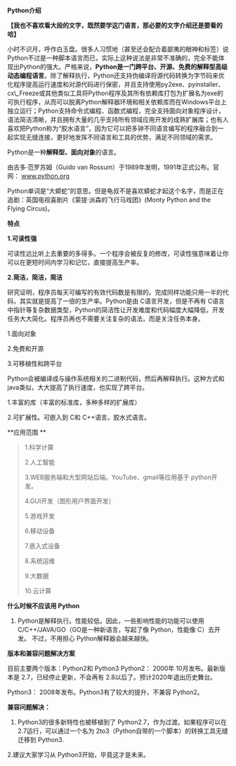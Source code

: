**Python介绍**

**【我也不喜欢看大段的文字，既然要学这门语言，那必要的文字介绍还是要看的哈】**

小时不识月，呼作白玉盘。很多人习惯地（甚至还会配合着鄙夷的眼神和标签）说Python不过是一种脚本语言而已，实际上这种说法是非常不准确的，完全不能体现出Python的强大。严格来说，**Python是一门跨平台、开源、免费的解释型高级动态编程语言**。除了解释执行，Python还支持伪编译将源代码转换为字节码来优化程序提高运行速度和对源代码进行保密，并且支持使用py2exe、pyinstaller、cx\\_Freeze或其他类似工具将Python程序及其所有依赖库打包为扩展名为exe的可执行程序，从而可以脱离Python解释器环境和相关依赖库而在Windows平台上独立运行；Python支持命令式编程、函数式编程，完全支持面向对象程序设计，语法简洁清晰，并且拥有大量的几乎支持所有领域应用开发的成熟扩展库；也有人喜欢把Python称为“胶水语言”，因为它可以把多钟不同语言编写的程序融合到一起实现无缝连接，更好地发挥不同语言和工具的优势，满足不同领域的需求。

Python是一种**解释型、面向对象**的语言。

由吉多·范罗苏姆（Guido van Rossum）于1989年发明，1991年正式公布。官网： www.python.org

Python单词是“大蟒蛇”的意思。但是龟叔不是喜欢蟒蛇才起这个名字，而是正在追剧：英国电视喜剧片《蒙提·派森的飞行马戏团》\(Monty Python and the Flying Circus\)。

**特点**

**1.可读性强**

可读性远比听上去重要的多得多。一个程序会被反复的修改，可读性强意味着让你可以在更短时间内学习和记忆，直接提高生产率。

**2.简洁，简洁，简洁**

研究证明，程序员每天可编写的有效代码数是有限的。完成同样功能只用一半的代码，其实就是提高了一倍的生产率。Python是由 C语言开发，但是不再有 C语言中指针等复杂数据类型，Python的简洁性让开发难度和代码幅度大幅降低，开发任务大大简化。程序员再也不需要关注复杂的语法，而是关注任务本身。



1.面向对象

2.免费和开源

3.可移植性和跨平台

Python会被编译成与操作系统相关的二进制代码，然后再解释执行。这种方式和java类似，大大提高了执行速度，也实现了跨平台。

1.丰富的库（丰富的标准库，多种多样的扩展库）

2.可扩展性。可嵌入到 C和 C++语言。胶水式语言。 



**应用范围**

> 1.科学计算
>
>2.人工智能
>
>3.WEB服务端和大型网站后端。YouTube、gmail等应用基于 python开发。
>
>4.GUI开发（图形用户界面开发）
>
>5.游戏开发
>
>6.移动设备
>
>7.嵌入式设备
>
>8.系统运维
>
>9.大数据
>
>10.云计算 

**什么时候不应该用 Python**
 
1. Python是解释执行。性能较低。因此，一些影响性能的功能可以使用 C/C++/JAVA/GO（GO是一种新语言，写起了像 Python，性能像 C）去开发。
不过，不用担心 Python解释器会越来越快。 
 
**版本和兼容问题解决方案**
 
目前主要两个版本：Python2和 Python3
Python2：
2000年 10月发布。最新版本是 2.7，已经停止更新，不会再有 2.8以后了。预计2020年退出历史舞台。

Python3：
2008年发布。Python3有了较大的提升，不兼容 Python2。
 
**兼容问题解决：**

1. Python3的很多新特性也被移植到了 Python2.7，作为过渡。如果程序可以在 2.7运行，可以通过一个名为 2to3（Python自带的一个脚本）的转换工具无缝迁移到 Python3.

2.建议大家学习从 Python3开始，毕竟这才是未来。 





